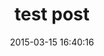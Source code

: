 ---
layout: post
title: test post
date: 2015-03-15 16:40:16
description: march & april, looking forward to summer
tags: formatting links
categories: sample-posts
---